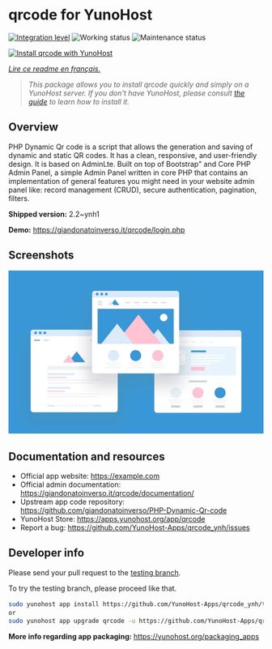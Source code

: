 <!--
N.B.: This README was automatically generated by https://github.com/YunoHost/apps/tree/master/tools/README-generator
It shall NOT be edited by hand.
-->

# qrcode for YunoHost

[![Integration level](https://dash.yunohost.org/integration/qrcode.svg)](https://dash.yunohost.org/appci/app/qrcode) ![Working status](https://ci-apps.yunohost.org/ci/badges/qrcode.status.svg) ![Maintenance status](https://ci-apps.yunohost.org/ci/badges/qrcode.maintain.svg)

[![Install qrcode with YunoHost](https://install-app.yunohost.org/install-with-yunohost.svg)](https://install-app.yunohost.org/?app=qrcode)

*[Lire ce readme en français.](./README_fr.md)*

> *This package allows you to install qrcode quickly and simply on a YunoHost server.
If you don't have YunoHost, please consult [the guide](https://yunohost.org/#/install) to learn how to install it.*

## Overview

PHP Dynamic Qr code is a script that allows the generation and saving of dynamic and static QR codes. It has a clean, responsive, and user-friendly design. It is based on AdminLte. Built on top of Bootstrap" and Core PHP Admin Panel, a simple Admin Panel written in core PHP that contains an implementation of general features you might need in your website admin panel like: record management (CRUD), secure authentication, pagination, filters.

**Shipped version:** 2.2~ynh1

**Demo:** https://giandonatoinverso.it/qrcode/login.php

## Screenshots

![Screenshot of qrcode](./doc/screenshots/example.jpg)

## Documentation and resources

* Official app website: <https://example.com>
* Official admin documentation: <https://giandonatoinverso.it/qrcode/documentation/>
* Upstream app code repository: <https://github.com/giandonatoinverso/PHP-Dynamic-Qr-code>
* YunoHost Store: <https://apps.yunohost.org/app/qrcode>
* Report a bug: <https://github.com/YunoHost-Apps/qrcode_ynh/issues>

## Developer info

Please send your pull request to the [testing branch](https://github.com/YunoHost-Apps/qrcode_ynh/tree/testing).

To try the testing branch, please proceed like that.

``` bash
sudo yunohost app install https://github.com/YunoHost-Apps/qrcode_ynh/tree/testing --debug
or
sudo yunohost app upgrade qrcode -u https://github.com/YunoHost-Apps/qrcode_ynh/tree/testing --debug
```

**More info regarding app packaging:** <https://yunohost.org/packaging_apps>
